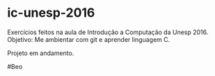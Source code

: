 # ic-unesp-2016
Exercícios feitos na aula de Introdução a Computação da Unesp 2016. 
Objetivo: Me ambientar com git e aprender linguagem C.

Projeto em andamento.

#Beo
